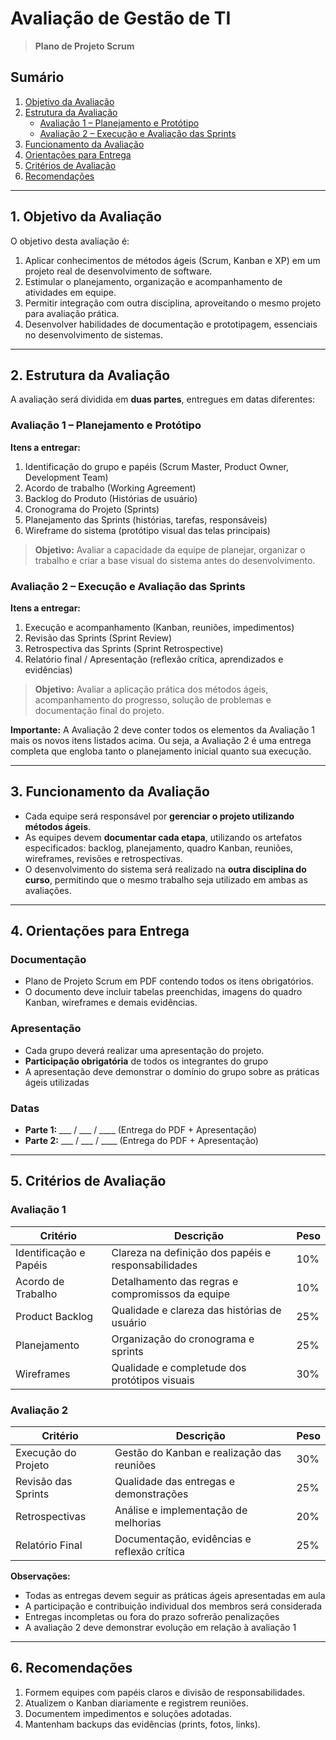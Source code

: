 # Avaliação de Gestão de TI
> **Plano de Projeto Scrum**

## Sumário
1. [Objetivo da Avaliação](#1-objetivo-da-avaliação)
2. [Estrutura da Avaliação](#2-estrutura-da-avaliação)
   - [Avaliação 1 – Planejamento e Protótipo](#avaliação-1--planejamento-e-protótipo)
   - [Avaliação 2 – Execução e Avaliação das Sprints](#avaliação-2--execução-e-avaliação-das-sprints)
3. [Funcionamento da Avaliação](#3-funcionamento-da-avaliação)
4. [Orientações para Entrega](#4-orientações-para-entrega)
5. [Critérios de Avaliação](#5-critérios-de-avaliação)
6. [Recomendações](#6-recomendações)

---

## 1. Objetivo da Avaliação
O objetivo desta avaliação é:  
1. Aplicar conhecimentos de métodos ágeis (Scrum, Kanban e XP) em um projeto real de desenvolvimento de software.  
2. Estimular o planejamento, organização e acompanhamento de atividades em equipe.  
3. Permitir integração com outra disciplina, aproveitando o mesmo projeto para avaliação prática.  
4. Desenvolver habilidades de documentação e prototipagem, essenciais no desenvolvimento de sistemas.  

---

## 2. Estrutura da Avaliação
A avaliação será dividida em **duas partes**, entregues em datas diferentes:  

### Avaliação 1 – Planejamento e Protótipo
**Itens a entregar:**
1. Identificação do grupo e papéis (Scrum Master, Product Owner, Development Team)  
2. Acordo de trabalho (Working Agreement)  
3. Backlog do Produto (Histórias de usuário)  
4. Cronograma do Projeto (Sprints)  
5. Planejamento das Sprints (histórias, tarefas, responsáveis)  
6. Wireframe do sistema (protótipo visual das telas principais)  

> **Objetivo:** Avaliar a capacidade da equipe de planejar, organizar o trabalho e criar a base visual do sistema antes do desenvolvimento.  

### Avaliação 2 – Execução e Avaliação das Sprints
**Itens a entregar:**
1. Execução e acompanhamento (Kanban, reuniões, impedimentos)  
2. Revisão das Sprints (Sprint Review)  
3. Retrospectiva das Sprints (Sprint Retrospective)  
4. Relatório final / Apresentação (reflexão crítica, aprendizados e evidências)  

> **Objetivo:** Avaliar a aplicação prática dos métodos ágeis, acompanhamento do progresso, solução de problemas e documentação final do projeto.  

**Importante:** A Avaliação 2 deve conter todos os elementos da Avaliação 1 mais os novos itens listados acima. Ou seja, a Avaliação 2 é uma entrega completa que engloba tanto o planejamento inicial quanto sua execução.

---

## 3. Funcionamento da Avaliação
- Cada equipe será responsável por **gerenciar o projeto utilizando métodos ágeis**.  
- As equipes devem **documentar cada etapa**, utilizando os artefatos especificados: backlog, planejamento, quadro Kanban, reuniões, wireframes, revisões e retrospectivas.  
- O desenvolvimento do sistema será realizado na **outra disciplina do curso**, permitindo que o mesmo trabalho seja utilizado em ambas as avaliações.  


---

## 4. Orientações para Entrega

### Documentação
- Plano de Projeto Scrum em PDF contendo todos os itens obrigatórios.
- O documento deve incluir tabelas preenchidas, imagens do quadro Kanban, wireframes e demais evidências.

### Apresentação
- Cada grupo deverá realizar uma apresentação do projeto.
- **Participação obrigatória** de todos os integrantes do grupo
- A apresentação deve demonstrar o domínio do grupo sobre as práticas ágeis utilizadas

### Datas
- **Parte 1:** ___ / ___ / ____ (Entrega do PDF + Apresentação)
- **Parte 2:** ___ / ___ / ____ (Entrega do PDF + Apresentação)

---

## 5. Critérios de Avaliação

### Avaliação 1
| Critério | Descrição | Peso |
|----------|-----------|------|
| Identificação e Papéis | Clareza na definição dos papéis e responsabilidades | 10% |
| Acordo de Trabalho | Detalhamento das regras e compromissos da equipe | 10% |
| Product Backlog | Qualidade e clareza das histórias de usuário | 25% |
| Planejamento | Organização do cronograma e sprints | 25% |
| Wireframes | Qualidade e completude dos protótipos visuais | 30% |

### Avaliação 2 
| Critério | Descrição | Peso |
|----------|-----------|------|
| Execução do Projeto | Gestão do Kanban e realização das reuniões | 30% |
| Revisão das Sprints | Qualidade das entregas e demonstrações | 25% |
| Retrospectivas | Análise e implementação de melhorias | 20% |
| Relatório Final | Documentação, evidências e reflexão crítica | 25% |

**Observações:**
- Todas as entregas devem seguir as práticas ágeis apresentadas em aula
- A participação e contribuição individual dos membros será considerada
- Entregas incompletas ou fora do prazo sofrerão penalizações
- A avaliação 2 deve demonstrar evolução em relação à avaliação 1

---

## 6. Recomendações
1. Formem equipes com papéis claros e divisão de responsabilidades.  
2. Atualizem o Kanban diariamente e registrem reuniões.  
3. Documentem impedimentos e soluções adotadas.  
4. Mantenham backups das evidências (prints, fotos, links).  

